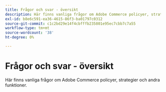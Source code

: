 ```yaml
---
title: Frågor och svar - översikt
description: Här finns vanliga frågor om Adobe Commerce policyer, strategier och andra funktioner.
exl-id: b8e6c591-ea36-4615-86f3-ba01797c0312
source-git-commit: c1c2bd29e14f4cbfffb235801e95ec7cbb7c7a55
workflow-type: tm+mt
source-wordcount: '38'
ht-degree: 0%

---
```


# Frågor och svar - översikt

Här finns vanliga frågor om Adobe Commerce policyer, strategier och andra funktioner.

